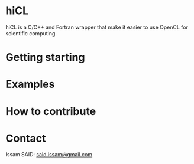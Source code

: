 # hiCL
hiCL is a C/C++ and Fortran wrapper that make it easier to use OpenCL
for scientific computing.

# Getting starting

# Examples

# How to contribute

# Contact
Issam SAID: said.issam@gmail.com
